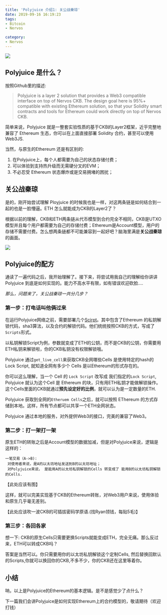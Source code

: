 ```yaml
---
title: 'Polyjuice 介绍1: 关公战秦琼'
date: 2019-09-16 16:19:23
tags:
- Bitcoin
- Nervos

category:
- Nervos
---
```


![](https://i.loli.net/2019/09/16/b4ajfvXK5xSnu92.jpg)

## Polyjuice 是什么？ 

按照Github里的描述:
> Polyjuice is a layer 2 solution that provides a Web3 compatible interface on top of Nervos CKB. The design goal here is 95%+ compatible with existing Ethereum solution, so that your Solidity smart contracts and tools for Ethereum could work directly on top of Nervos CKB.

简单来说，Polyjuice 就是一整套实验性质的基于CKB的Layer2框架，近乎完整地兼容了 Ethereum 生态，你可以在上面直接部署 Solidity 合约，甚至可以使用 Web3JS.

当然，与原生的Ethereum 还是有区别的:

1. 在Polyjuice上，每个人都需要为自己的状态存储付费；
2. 可以体验到支持热升级而无需硬分叉的EVM；
3. 不必忍受 Ethereum 状态爆炸或是交易拥堵的困扰；

## 关公战秦琼

是的，刚开始尝试理解 Ployjuice 的时候我也是一样，对这两条链是如何结合到一起的也是一脸懵逼。ETH 怎么就能成为CKB的Layer2了？ 

根据以前的理解，CKB和ETH两条链从代币模型到合约完全不相同，CKB是UTXO模型并且每个用户都需要为自己的存储付费；Ethereum是Account模型，用户的存储不需要付费。怎么想两条链都不可能兼容到一起好吧？脑海里满是**关公战秦琼**的画面。 

![](https://i.loli.net/2019/09/16/PhIQbCKsYWt9rEm.jpg)


## Polyjuice的配方

通读了一遍代码之后，我开始理解了。接下来，将尝试用我自己的理解给你讲讲 Polyjuice 到底是如何实现的。能力不高水平有限，如有错误欢迎砍脸....

*那么，问题来了，关公战秦琼一共分几步？*

### 第一步：打电话叫他俩过来

在运行Polyjuice网络之前，需要部署几个[Scirpt](https://github.com/nervosnetwork/polyjuice/tree/master/c)。其中包含了Ethereum 的私钥解锁代码，sha3算法，以及合约的解锁代码。他们统统按照CKB的方式，写成了`Scripts`形式。

以私钥解锁Script为例，参数就变成了ETH的公钥，而不是CKB的公钥，你需要用ETH私钥来解锁啦，你的CKB私钥没有权限解锁哦。

Polyjuice 通过`get_live_cell`来获取CKB全网哪些Cells 是使用特定的hash的Lock Script, 就知道全网有多少个 Cells 是以Ethereum的形式存在的。


你可以这么理解，当一个 Cell 的 `Lock Script` 改写成 我们指定的`Lock Script`, Polyjuice
就认为这个Cell 是 Ethereum 的块，只有用ETH私钥才能做解锁操作。这个Cells里面的CKB就通过**预先设定好的比例**，就可以认为是一定数量的ETH.

Polyjuice 获取到全网的`Etheruem Cells`之后，就可以按照 EThereum 的方式存储到本地。这样，所有节点都可以共享一个ETH全网状态。

Polyjuice 通过本地的服务，对外提供Web3的接口，完美的兼容了Web3。

### 第二步：打一架打一架

原生ETH的转账之后是Account模型的数据加减，但是对Polyjuice来说，逻辑是这样的：

```
一笔交易（A->B):
 对使用者来说，是A的以太坊地址发送到B的以太坊地址；
 对Polyjuice来说， 是能用A的以太坊私钥解锁的Cells 转变成了 能用B的以太坊私钥解锁的Cells.
 ```

【此处应该有图】

这样，就可以完美实现基于CKB的Ethereum转账，对Web3用户来说，使用体验和原生几乎毫无差别。

【此处应该吹一波CKB的可插拔密码学原语.(找Ryan领钱，每贴5毛)】

### 第三步：各回各家

想一下: CKB的原生Cells只需要更换Scripts就能变成ETH，完全无痛。那么反过来，ETH可以转成CKB吗？ 

答案是当然可以。你只需要用你的以太坊私钥解锁这个定制Cells, 然后替换回默认的Scripts,你就可以换回你的CKB,不多不少，你的CKB还在这里等着你。


## 小结

呐，以上是Polyjuice的Ethereum的基本逻辑。是不是感觉少了点什么？ 

下一篇我们会讲Polyjuice是如何实现Ethereum上的合约模型的，敬请期待（欢迎打钱）


